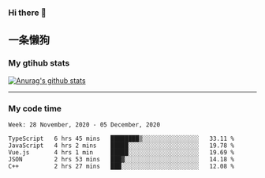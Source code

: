 ### Hi there 👋

## 一条懒狗
<!--
**kiss-me-quickly/kiss-me-quickly** is a ✨ _special_ ✨ repository because its `README.md` (this file) appears on your GitHub profile.

Here are some ideas to get you started:

- 🔭 I’m currently working on ...
- 🌱 I’m currently learning ...
- 👯 I’m looking to collaborate on ...
- 🤔 I’m looking for help with ...
- 💬 Ask me about ...
- 📫 How to reach me: ...
- 😄 Pronouns: ...
- ⚡ Fun fact: ...
-->


### My gtihub stats

[![Anurag's github stats](https://github-readme-stats.vercel.app/api?username=kiss-me-quickly)](https://github.com/anuraghazra/github-readme-stats)

***

### My code time

<!--START_SECTION:waka-->
```text
Week: 28 November, 2020 - 05 December, 2020

TypeScript   6 hrs 45 mins   ████████▒░░░░░░░░░░░░░░░░   33.11 % 
JavaScript   4 hrs 2 mins    █████░░░░░░░░░░░░░░░░░░░░   19.78 % 
Vue.js       4 hrs 1 min     █████░░░░░░░░░░░░░░░░░░░░   19.69 % 
JSON         2 hrs 53 mins   ███▓░░░░░░░░░░░░░░░░░░░░░   14.18 % 
C++          2 hrs 27 mins   ███░░░░░░░░░░░░░░░░░░░░░░   12.08 % 
```
<!--END_SECTION:waka-->
